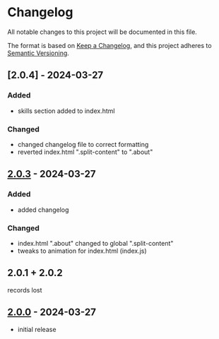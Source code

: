 # Changelog

All notable changes to this project will be documented in this file.

The format is based on [Keep a Changelog],
and this project adheres to [Semantic Versioning].

## [2.0.4] - 2024-03-27

### Added

- skills section added to index.html

### Changed

- changed changelog file to correct formatting
- reverted index.html ".split-content" to ".about"

## [2.0.3] - 2024-03-27

### Added

- added changelog

### Changed

- index.html ".about" changed to global ".split-content"
- tweaks to animation for index.html (index.js)

## 2.0.1 + 2.0.2

records lost

## [2.0.0] - 2024-03-27

- initial release

<!-- Links -->
[keep a changelog]: https://keepachangelog.com/en/1.0.0/
[semantic versioning]: https://semver.org/spec/v2.0.0.html

<!-- Versions -->
[2.0.3]: https://github.com/Hyjaxaru/Portfolio-Website/releases/tag/Mainline
[2.0.0]: https://github.com/hyjaxaru/portfolio-website/
